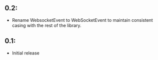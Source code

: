 ## 0.2:

* Rename WebsocketEvent to WebSocketEvent to maintain consistent casing with the rest of the library.

## 0.1:

* Initial release
